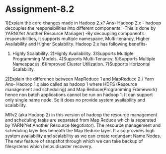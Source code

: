 # Assignment-8.2


1)Explain the core changes made in Hadoop 2.x?
Ans- Hadoop 2.x
	- hadoop decouples the responsibilities into different components.
	-This is done by YARN(Yet Another Resource Manager)
	-By decoupling component’s responsibilities, it supports multiple namespace, Multi-tenancy, Higher Availability and Higher Scalability.
Hadoop 2.x has following benefits-
1) Highly Scalability.
2)Highly Availability.
3)Supports Multiple Programming Models.
4)Supports Multi-Tenancy.
5)Supports Multiple Namespaces.
6)Improved Cluster Utilization.
7)Supports Horizontal Scalability.

2)Explain the difference between MapReduce 1 and MapReduce 2 / Yarn
Ans- 
Hadoop 1.x also called as hadoop 1 where HDFS (Resource management and scheduling) and Map Reduce(Programming Framework) hence non batch 
applications cannot be run on hadoop 1. It can support only single name node. So it does no provide system availability and scalability.

MRv2 (aka Hadoop 2) in this version of hadoop the resource management and scheduling tasks are separated from Map Reduce which is separated by 
YARN(Yet Another Resource Negotiator).  The resource management and scheduling layer lies beneath the Map Reduce layer. 
It also provides high system availability and scalability as we can create redundant Name Nodes. 
The new feature of snapshot through which we can take backup of filesystems which helps disaster recovery.

 
